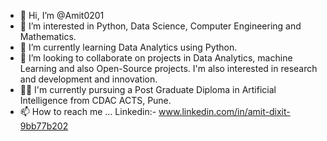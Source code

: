 - 👋 Hi, I’m @Amit0201
- 👀 I’m interested in Python, Data Science, Computer Engineering and Mathematics.
- 🌱 I’m currently learning Data Analytics using Python. 
- 💞️ I’m looking to collaborate on projects in Data Analytics, machine Learning and also Open-Source projects. I'm also interested in research and development and innovation.
- 👨‍💻 I'm currently pursuing a Post Graduate Diploma in Artificial Intelligence from CDAC ACTS, Pune.
- 📫 How to reach me ... Linkedin:- www.linkedin.com/in/amit-dixit-9bb77b202 
<!---
Amit0201/Amit0201 is a ✨ special ✨ repository because its `README.md` (this file) appears on your GitHub profile.
You can click the Preview link to take a look at your changes.
--->
